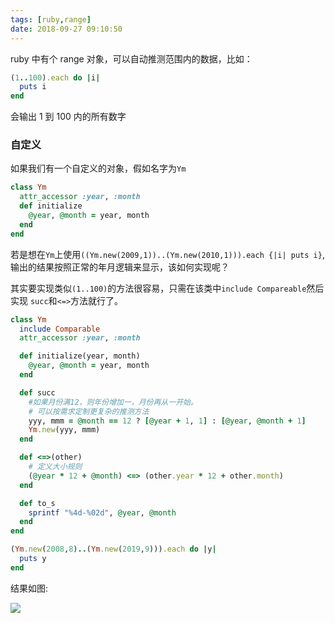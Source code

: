 ```yaml
---
tags: [ruby,range]
date: 2018-09-27 09:10:50
---
```


ruby 中有个 range 对象，可以自动推测范围内的数据，比如：

```ruby
(1..100).each do |i|
  puts i
end
```

会输出 1 到 100 内的所有数字

### 自定义

如果我们有一个自定义的对象，假如名字为`Ym`

```ruby
class Ym
  attr_accessor :year, :month
  def initialize
    @year, @month = year, month
  end
end
```

若是想在`Ym`上使用`((Ym.new(2009,1))..(Ym.new(2010,1))).each {|i| puts i}`,输出的结果按照正常的年月逻辑来显示，该如何实现呢？

其实要实现类似`(1..100)`的方法很容易，只需在该类中`include Compareable`然后实现 `succ`和`<=>`方法就行了。

```ruby
class Ym
  include Comparable
  attr_accessor :year, :month

  def initialize(year, month)
    @year, @month = year, month
  end

  def succ
    #如果月份满12，则年份增加一，月份再从一开始。
    # 可以按需求定制更复杂的推测方法
    yyy, mmm = @month == 12 ? [@year + 1, 1] : [@year, @month + 1]
    Ym.new(yyy, mmm)
  end

  def <=>(other)
    # 定义大小规则
    (@year * 12 + @month) <=> (other.year * 12 + other.month)
  end

  def to_s
    sprintf "%4d-%02d", @year, @month
  end
end

(Ym.new(2008,8)..(Ym.new(2019,9))).each do |y|
  puts y
end
```

结果如图:

![](http://ogbkru1bq.bkt.clouddn.com/1538011494.png)
